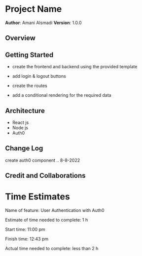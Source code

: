 # Project Name

**Author**: Amani Alsmadi
**Version**: 1.0.0 

## Overview
<!-- Provide a high level overview of what this application is and why you are building it, beyond the fact that it's an assignment for this class. (i.e. What's your problem domain?) -->

## Getting Started

- create the frontend and backend using the provided template

- add login & logout buttons 

- create the routes

- add a conditional rendering for the required data

## Architecture
- React js
- Node js
- Auth0


## Change Log
create auth0 component .. 8-8-2022

## Credit and Collaborations
<!-- Give credit (and a link) to other people or resources that helped you build this application. -->


# Time Estimates

Name of feature: User Authentication with Auth0

Estimate of time needed to complete: 1 h

Start time: 11:00 pm

Finish time: 12:43 pm

Actual time needed to complete: less than 2 h